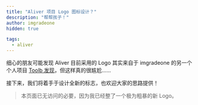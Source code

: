 ```yaml
---
title: "Aliver 项目 Logo 图标设计？"
description: "帮帮孩子！"
author: imgradeone
hidden: true

tags:
  - aliver
---
```


细心的朋友可能发现 Aliver 目前采用的 Logo 其实来自于 imgradeone 的另一个个人项目 [Toolb 发现](https://discover.imgradeone.com/)，但这样真的很尴尬……

接下来，我们将着手于设计全新的标志，也欢迎大家的思路提供！

> 本页面已无访问的必要，因为我已经整了一个极为粗暴的新 Logo。
